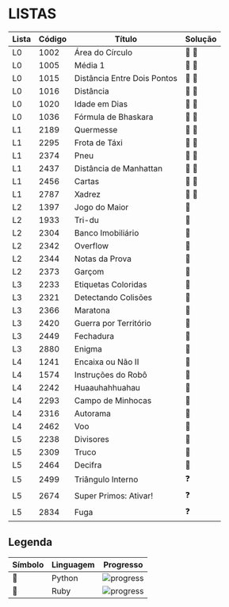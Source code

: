 
# LISTAS  

**Lista** | **Código** | **Título** | **Solução** |
--- | --- | --- | --- |
L0 | 1002 | Área do Círculo | :snake: :gem:|
L0 | 1005 | Média 1 | :snake: :gem:|
L0 | 1015 | Distância Entre Dois Pontos | :snake: :gem: |
L0 | 1016 | Distância | :snake: :gem: |
L0 | 1020 | Idade em Dias | :snake: :gem: |
L0 | 1036 | Fórmula de Bhaskara | :snake: :gem: |
L1 | 2189 | Quermesse | :snake: :gem:|
L1 | 2295 | Frota de Táxi | :snake: :gem:|
L1 | 2374 | Pneu | :snake: :gem:|
L1 | 2437 | Distância de Manhattan | :snake: :gem:|
L1 | 2456 | Cartas | :snake: :gem:|
L1 | 2787 | Xadrez | :snake: :gem:|
L2 | 1397 | Jogo do Maior | :snake: |
L2 | 1933 | Tri-du | :snake: |
L2 | 2304 | Banco Imobiliário | :snake: |
L2 | 2342 | Overflow | :snake: |
L2 | 2344 | Notas da Prova | :snake: |
L2 | 2373 | Garçom | :snake: |
L3 | 2233 | Etiquetas Coloridas | :snake: |
L3 | 2321 | Detectando Colisões | :snake: |
L3 | 2366 | Maratona | :snake: |
L3 | 2420 | Guerra por Território | :snake: |
L3 | 2449 | Fechadura | :snake: |
L3 | 2880 | Enigma | :snake: |
L4 | 1241 | Encaixa ou Não II | :snake: |
L4 | 1574 | Instruções do Robô | :snake: |
L4 | 2242 | Huaauhahhuahau | :snake: |
L4 | 2293 | Campo de Minhocas | :snake: |
L4 | 2316 | Autorama | :snake: |
L4 | 2462 | Voo | :snake: |
L5 | 2238 | Divisores | :snake: |
L5 | 2309 | Truco | :snake: |
L5 | 2464 | Decifra | :snake: |
L5 | 2499 | Triângulo Interno | :question: |
L5 | 2674 | Super Primos: Ativar! | :question: |
L5 | 2834 | Fuga | :question: |

## Legenda  

**Símbolo** | **Linguagem** | **Progresso** |
--- | --- | --- |
:snake: | Python | ![progress](https://progress-bar.dev/33/?scale=36&width=200&suffix=/36) |
:gem: | Ruby | ![progress](https://progress-bar.dev/6/?scale=36&width=200&suffix=/36) |
